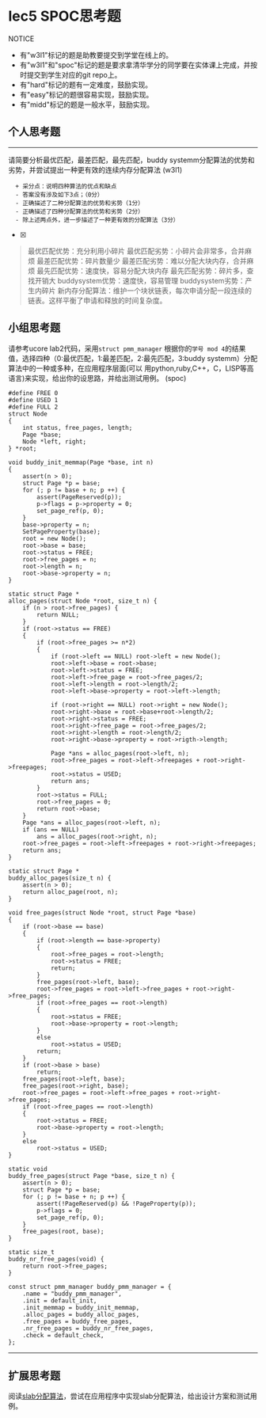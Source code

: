 # lec5 SPOC思考题


NOTICE
- 有"w3l1"标记的题是助教要提交到学堂在线上的。
- 有"w3l1"和"spoc"标记的题是要求拿清华学分的同学要在实体课上完成，并按时提交到学生对应的git repo上。
- 有"hard"标记的题有一定难度，鼓励实现。
- 有"easy"标记的题很容易实现，鼓励实现。
- 有"midd"标记的题是一般水平，鼓励实现。


## 个人思考题
---

请简要分析最优匹配，最差匹配，最先匹配，buddy systemm分配算法的优势和劣势，并尝试提出一种更有效的连续内存分配算法 (w3l1)
```
  + 采分点：说明四种算法的优点和缺点
  - 答案没有涉及如下3点；（0分）
  - 正确描述了二种分配算法的优势和劣势（1分）
  - 正确描述了四种分配算法的优势和劣势（2分）
  - 除上述两点外，进一步描述了一种更有效的分配算法（3分）
 ```
- [x]  

>  最优匹配优势：充分利用小碎片
>  最优匹配劣势：小碎片会非常多，合并麻烦
>  最差匹配优势：碎片数量少
>  最差匹配劣势：难以分配大块内存，合并麻烦
>  最先匹配优势：速度快，容易分配大块内存
>  最先匹配劣势：碎片多，查找开销大
>  buddysystem优势：速度快，容易管理
>  buddysystem劣势：产生内碎片
>  新内存分配算法：维护一个块状链表，每次申请分配一段连续的链表。这样平衡了申请和释放的时间复杂度。

## 小组思考题

请参考ucore lab2代码，采用`struct pmm_manager` 根据你的`学号 mod 4`的结果值，选择四种（0:最优匹配，1:最差匹配，2:最先匹配，3:buddy systemm）分配算法中的一种或多种，在应用程序层面(可以 用python,ruby,C++，C，LISP等高语言)来实现，给出你的设思路，并给出测试用例。 (spoc)

```
#define FREE 0
#define USED 1
#define FULL 2
struct Node
{
    int status, free_pages, length;
    Page *base;
    Node *left, right;
} *root;

void buddy_init_memmap(Page *base, int n)
{
    assert(n > 0);
    struct Page *p = base;
    for (; p != base + n; p ++) {
        assert(PageReserved(p));
        p->flags = p->property = 0;
        set_page_ref(p, 0);
    }
    base->property = n;
    SetPageProperty(base);
    root = new Node();
    root->base = base;
    root->status = FREE;
    root->free_pages = n;
    root->length = n;
    root->base->property = n;
}

static struct Page *
alloc_pages(struct Node *root, size_t n) {
    if (n > root->free_pages) {
        return NULL;
    }
    if (root->status == FREE)
    {
        if (root->free_pages >= n*2)
        {
            if (root->left == NULL) root->left = new Node();
            root->left->base = root->base;
            root->left->status = FREE;
            root->left->free_page = root->free_pages/2;
            root->left->length = root->length/2;
            root->left->base->property = root->left->length;

            if (root->right == NULL) root->right = new Node();
            root->right->base = root->base+root->length/2;
            root->right->status = FREE;
            root->right->free_page = root->free_pages/2;
            root->right->length = root->length/2;
            root->right->base->property = root->rigth->length;

            Page *ans = alloc_pages(root->left, n);
            root->free_pages = root->left->freepages + root->right->freepages;
            root->status = USED;
            return ans;
        }
        root->status = FULL;
        root->free_pages = 0;
        return root->base;
    }
    Page *ans = alloc_pages(root->left, n);
    if (ans == NULL)
        ans = alloc_pages(root->right, n);
    root->free_pages = root->left->freepages + root->right->freepages;
    return ans;
}

static struct Page *
buddy_alloc_pages(size_t n) {
    assert(n > 0);
    return alloc_page(root, n);
}

void free_pages(struct Node *root, struct Page *base)
{
    if (root->base == base)
    {
        if (root->length == base->property)
        {
            root->free_pages = root->length;
            root->status = FREE;
            return;
        }
        free_pages(root->left, base);
        root->free_pages = root->left->free_pages + root->right->free_pages;
        if (root->free_pages == root->length)
        {
            root->status = FREE;
            root->base->property = root->length;
        }
        else
            root->status = USED;
        return;
    }
    if (root->base > base)
        return;
    free_pages(root->left, base);
    free_pages(root->right, base);
    root->free_pages = root->left->free_pages + root->right->free_pages;
    if (root->free_pages == root->length)
    {
        root->status = FREE;
        root->base->property = root->length;
    }
    else
        root->status = USED;
}

static void
buddy_free_pages(struct Page *base, size_t n) {
    assert(n > 0);
    struct Page *p = base;
    for (; p != base + n; p ++) {
        assert(!PageReserved(p) && !PageProperty(p));
        p->flags = 0;
        set_page_ref(p, 0);
    }
    free_pages(root, base);
}

static size_t
buddy_nr_free_pages(void) {
    return root->free_pages;
}

const struct pmm_manager buddy_pmm_manager = {
    .name = "buddy_pmm_manager",
    .init = default_init,
    .init_memmap = buddy_init_memmap,
    .alloc_pages = buddy_alloc_pages,
    .free_pages = buddy_free_pages,
    .nr_free_pages = buddy_nr_free_pages,
    .check = default_check,
};

 ```

--- 

## 扩展思考题

阅读[slab分配算法](http://en.wikipedia.org/wiki/Slab_allocation)，尝试在应用程序中实现slab分配算法，给出设计方案和测试用例。


